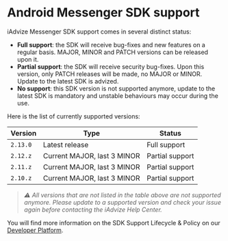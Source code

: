 # Android Messenger SDK support

iAdvize Messenger SDK support comes in several distinct status:

- **Full support**: the SDK will receive bug-fixes and new features on a regular basis. MAJOR, MINOR and PATCH versions can be released upon it.
- **Partial support**: the SDK will receive security bug-fixes. Upon this version, only PATCH releases will be made, no MAJOR or MINOR. Update to the latest SDK is advized.
- **No support**: this SDK version is not supported anymore, update to the latest SDK is mandatory and unstable behaviours may occur during the use.

Here is the list of currently supported versions:

| Version  | Type                        | Status          |
| -------- | --------------------------- | --------------- |
| `2.13.0` | Latest release              | Full support    |
| `2.12.z` | Current MAJOR, last 3 MINOR | Partial support |
| `2.11.z` | Current MAJOR, last 3 MINOR | Partial support |
| `2.10.z` | Current MAJOR, last 3 MINOR | Partial support |

> *⚠️ All versions that are not listed in the table above are not supported anymore. Please update to a supported version and check your issue again before contacting the iAdvize Help Center.*

You will find more information on the SDK Support Lifecycle & Policy on our [Developer Platform](https://developers.iadvize.com/documentation/mobile-sdk#%F0%9F%A4%9D-support-policy).